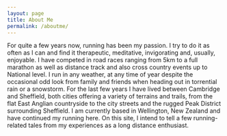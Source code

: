 ```yaml
---
layout: page
title: About Me
permalink: /aboutme/
---
```

For quite a few years now, running has been my passion. I try to do it as often as I can and find it therapeutic, meditative, invigorating and, usually, enjoyable. I have competed in road races ranging from 5km to a full marathon as well as distance track and also cross country events up to National level. I run in any weather, at any time of year despite the occasional odd look from family and friends when heading out in torrential rain or a snowstorm. For the last few years I have lived between Cambridge and Sheffield, both cities offering a variety of terrains and trails, from the flat East Anglian countryside to the city streets and the rugged Peak District surrounding Sheffield. I am currently based in Wellington, New Zealand and have continued my running here. On this site, I intend to tell a few running-related tales from my experiences as a long distance enthusiast.
